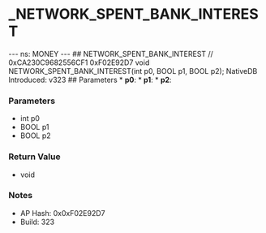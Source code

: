 # _NETWORK_SPENT_BANK_INTEREST

--- ns: MONEY --- ## NETWORK_SPENT_BANK_INTEREST  // 0xCA230C9682556CF1 0xF02E92D7 void NETWORK_SPENT_BANK_INTEREST(int p0, BOOL p1, BOOL p2);  NativeDB Introduced: v323  ## Parameters * **p0**: * **p1**: * **p2**:

### Parameters
* int p0
* BOOL p1
* BOOL p2

### Return Value
* void

### Notes
* AP Hash: 0x0xF02E92D7
* Build: 323

